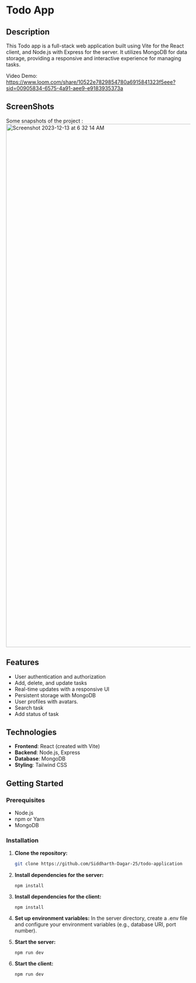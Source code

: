 # Todo App

## Description
This Todo app is a full-stack web application built using Vite for the React client, and Node.js with Express for the server. It utilizes MongoDB for data storage, providing a responsive and interactive experience for managing tasks.

Video Demo: https://www.loom.com/share/10522e7829854780a6915841323f5eee?sid=00905834-6575-4a91-aee9-e9183935373a

## ScreenShots
Some snapshots of the project : 
<img width="1430" alt="Screenshot 2023-12-13 at 6 32 14 AM" src="https://github.com/Siddharth-Dagar-25/todo-application/assets/97306013/336420e2-54b3-44bc-bb06-b224339cdcd0">


## Features
- User authentication and authorization
- Add, delete, and update tasks
- Real-time updates with a responsive UI
- Persistent storage with MongoDB
- User profiles with avatars.
- Search task
- Add status of task

## Technologies
- **Frontend**: React (created with Vite)
- **Backend**: Node.js, Express
- **Database**: MongoDB
- **Styling**: Tailwind CSS

## Getting Started

### Prerequisites
- Node.js
- npm or Yarn
- MongoDB

### Installation
1. **Clone the repository:**
   ```bash
   git clone https://github.com/Siddharth-Dagar-25/todo-application

2. **Install dependencies for the server:**
    ```cd server
    npm install

3. **Install dependencies for the client:**
    ```cd client
    npm install

4. **Set up environment variables:**
    In the server directory, create a .env file and configure your environment variables (e.g., database URI, port number).

5. **Start the server:**
    ```cd server
    npm run dev

6. **Start the client:**
    ```cd ../client
    npm run dev


